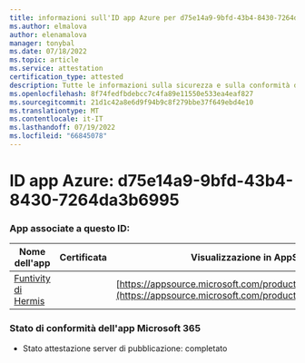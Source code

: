 ```yaml
---
title: informazioni sull'ID app Azure per d75e14a9-9bfd-43b4-8430-7264da3b6995
ms.author: elmalova
author: elenamalova
manager: tonybal
ms.date: 07/18/2022
ms.topic: article
ms.service: attestation
certification_type: attested
description: Tutte le informazioni sulla sicurezza e sulla conformità disponibili per d75e14a9-9bfd-43b4-8430-7264da3b6995.
ms.openlocfilehash: 8f74fedfbdebcc7c4fa89e11550e533ea4eaf827
ms.sourcegitcommit: 21d1c42a8e6d9f94b9c8f279bbe37f649ebd4e10
ms.translationtype: MT
ms.contentlocale: it-IT
ms.lasthandoff: 07/19/2022
ms.locfileid: "66845078"
---
```

# <a name="azure-app-id-d75e14a9-9bfd-43b4-8430-7264da3b6995"></a>ID app Azure: d75e14a9-9bfd-43b4-8430-7264da3b6995


### <a name="apps-associated-with-this-id"></a>App associate a questo ID:
| **Nome dell'app** | **Certificata** | **Visualizzazione in AppSource** |
|--------------|---------------|-----------------------|
| [Funtivity di Hermis](../forward/WA200004244.md) |  | [https://appsource.microsoft.com/product/office/WA200004244](https://appsource.microsoft.com/product/office/WA200004244) |

### <a name="microsoft-365-app-compliance-status"></a>Stato di conformità dell'app Microsoft 365
- Stato attestazione server di pubblicazione: completato
